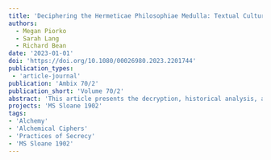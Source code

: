 ```yaml
---
title: 'Deciphering the Hermeticae Philosophiae Medulla: Textual Cultures of Alchemical Secrecy'
authors:
  - Megan Piorko
  - Sarah Lang
  - Richard Bean
date: '2023-01-01'
doi: 'https://doi.org/10.1080/00026980.2023.2201744'
publication_types:
 - 'article-journal'
publication: 'Ambix 70/2'
publication_short: 'Volume 70/2'
abstract: 'This article presents the decryption, historical analysis, and alchemical interpretation of an alchemical cipher found in a shared notebook of John and Arthur Dee (British Library MS Sloane 1902). The cipher is an early example of a Bellaso/Della Porta/Vigenère type, a strong encryption method which was historically deemed indecipherable. The essay explores the medical and alchemical context for the manuscript into which the cipher was copied and provides the transcription, plaintext solution (in Latin), and English translation of the encrypted text. Further, it interprets the enciphered text through the lens of alchemical practice and provides evidence for the dissemination of this cipher as part of a larger alchemical knowledge network.'
projects: 'MS Sloane 1902'
tags:
- 'Alchemy'
- 'Alchemical Ciphers'
- 'Practices of Secrecy'
- 'MS Sloane 1902'
---
```

